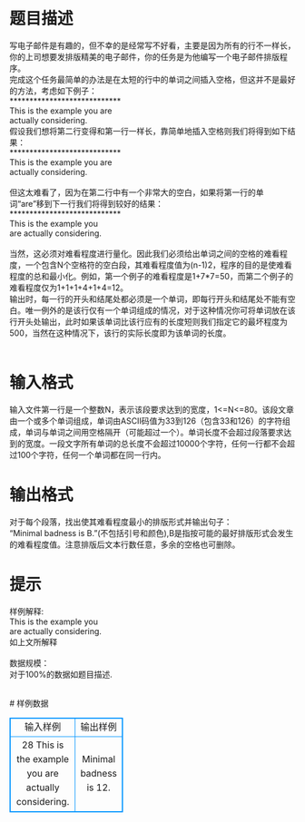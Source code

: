 # 

 
 # 题目描述 
<p>
写电子邮件是有趣的，但不幸的是经常写不好看，主要是因为所有的行不一样长，你的上司想要发排版精美的电子邮件，你的任务是为他编写一个电子邮件排版程序。<br>完成这个任务最简单的办法是在太短的行中的单词之间插入空格，但这并不是最好的方法，考虑如下例子：<br>****************************<br>This is the example you  are<br>actually considering.<br>假设我们想将第二行变得和第一行一样长，靠简单地插入空格则我们将得到如下结果：<br>****************************<br>This is the example you  are<br>actually        considering.<br><br>但这太难看了，因为在第二行中有一个非常大的空白，如果将第一行的单词“are”移到下一行我们将得到较好的结果：<br>****************************<br>This  is  the  example   you<br>are  actually   considering.<br><br>当然，这必须对难看程度进行量化。因此我们必须给出单词之间的空格的难看程度，一个包含N个空格符的空白段，其难看程度值为(n-1)2，程序的目的是使难看程度的总和最小化。例如，第一个例子的难看程度是1+7*7=50，而第二个例子的难看程度仅为1+1+1+4+1+4=12。<br>输出时，每一行的开头和结尾处都必须是一个单词，即每行开头和结尾处不能有空白。唯一例外的是该行仅有一个单词组成的情况，对于这种情况你可将单词放在该行开头处输出，此时如果该单词比该行应有的长度短则我们指定它的最坏程度为500，当然在这种情况下，该行的实际长度即为该单词的长度。<br><br></p> 

 
 # 输入格式 
<p>
输入文件第一行是一个整数N，表示该段要求达到的宽度，1<=N<=80。该段文章由一个或多个单词组成，单词由ASCII码值为33到126（包含33和126）的字符组成，单词与单词之间用空格隔开（可能超过一个）。单词长度不会超过段落要求达到的宽度。一段文字所有单词的总长度不会超过10000个字符，任何一行都不会超过100个字符，任何一个单词都在同一行内。</p> 

 
 # 输出格式 
<p>
对于每个段落，找出使其难看程度最小的排版形式并输出句子：<br>“Minimal badness is B.”(不包括引号和颜色),B是指按可能的最好排版形式会发生的难看程度值。注意排版后文本行数任意，多余的空格也可删除。<br></p> 

 
 # 提示 
<p>
样例解释:<br>This  is  the  example   you<br>are  actually   considering.<br>如上文所解释<br><br>数据规模：<br>对于100%的数据如题目描述.<br><br></p> 
# 样例数据
<style>
        table,table tr th, table tr td { border:1px solid #0094ff; }
        table { width: 200px; min-height: 25px; line-height: 25px; text-align: center; border-collapse: collapse;}   
    </style>
<table>
	<tr>
		<td>输入样例</td>
		<td>输出样例</td>
	</tr>
<tr><td>28	
This is the example you  are
actually considering.
</td><td>Minimal badness is 12.</td></tr></table>
